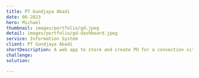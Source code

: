 ```yaml
---
title: PT Gundjaya Abadi
date: 06-2023
hero: Michael
thumbnail: images/portfolio/gd.jpeg
detail: images/portfolio/gd-dashboard.jpeg
service: Information System
client: PT Gundjaya Abadi
shortDescription: A web app to store and create PO for a convection site.
challenge: 
solution: 

---
```

